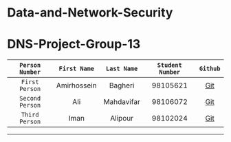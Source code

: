 # Data-and-Network-Security

# DNS-Project-Group-13

  | `Person Number` | `First Name` | `Last Name` | `Student Number` | `Github` |
  |:---------------:|:------------:|:-----------:|:----------------:|:----------------:|
  | `First Person` | Amirhossein | Bagheri | 98105621  | [Git](https://github.com/ahbagheri01) |
  | `Second Person` | Ali | Mahdavifar | 98106072  | [Git](https://github.com/mahdavifar2002) |
  | `Third Person` | Iman | Alipour | 98102024 | [Git](https://github.com/AlipourIm) |
  
---
